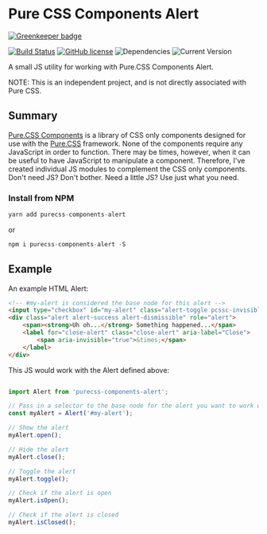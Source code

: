 Pure CSS Components Alert
==================

[![Greenkeeper badge](https://badges.greenkeeper.io/joe-crick/pure-css-components-alert.svg)](https://greenkeeper.io/)

[![Build Status](https://travis-ci.org/joe-crick/pure-css-components-alert.svg?branch=master)](https://travis-ci.org/joe-crick/pure-css-components-alert)
[![GitHub license](https://img.shields.io/github/license/Day8/re-frame.svg)](license.txt) 
![Dependencies](https://img.shields.io/badge/dependencies-up%20to%20date-brightgreen.svg)
![Current Version](https://img.shields.io/badge/version-0.0.1-green.svg)


A small JS utility for working with Pure.CSS Components Alert. 

NOTE: This is an independent project, and is not directly associated with Pure CSS.

## Summary

[Pure.CSS Components](https://github.com/joe-crick/pure-css-components) is a library of CSS only components designed 
for use with the [Pure.CSS](https://purecss.io) framework. None of the components require any JavaScript in order to 
function. There may be times, however, when it can be useful to have JavaScript to manipulate a component. Therefore, 
I've created individual JS modules to complement the CSS only components. Don't need JS? Don't bother. Need a little 
JS? Use just what you need.

### Install from NPM

```js
yarn add purecss-components-alert
```
or
```js
npm i purecss-components-alert -S
```

## Example

An example HTML Alert:

```html
<!-- #my-alert is considered the base node for this alert -->
<input type="checkbox" id="my-alert" class="alert-toggle pcssc-invisible"/>
<div class="alert alert-success alert-dismissible" role="alert">
    <span><strong>Uh oh...</strong> Something happened...</span>
    <label for="close-alert" class="close-alert" aria-label="Close">
        <span aria-invisible="true">&times;</span>
    </label>
</div>
```
This JS would work with the Alert defined above: 

```js

import Alert from 'purecss-components-alert';

// Pass in a selector to the base node for the alert you want to work with
const myAlert = Alert('#my-alert');

// Show the alert
myAlert.open();

// Hide the alert
myAlert.close();

// Toggle the alert
myAlert.toggle();

// Check if the alert is open
myAlert.isOpen();

// Check if the alert is closed
myAlert.isClosed();

```

